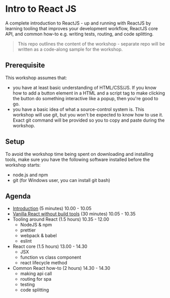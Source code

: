 # Intro to React JS

A complete introduction to ReactJS - up and running with ReactJS by learning tooling that improves your development workflow, ReactJS core API, and common how-to e.g. writing tests, routing, and code splitting.

> This repo outlines the content of the workshop - separate repo will be written as a code-along sample for the workshop.

## Prerequisite

This workshop assumes that:

- you have at least basic understanding of HTML/CSS/JS. If you know how to add a button element in a HTML and a script tag to make clicking the button do something interactive like a popup, then you're good to go.
- you have a basic idea of what a source-control system is. This workshop will use git, but you won't be expected to know how to use it. Exact git command will be provided so you to copy and paste during the workshop.

## Setup

To avoid the workshop time being spent on downloading and installing tools, make sure you have the following software installed before the workshop starts:

- node.js and npm
- git (for Windows user, you can install git bash)

## Agenda

- [Introduction](introduction/introduction.md) (5 minutes) 10.00 - 10.05
- [Vanilla React without build tools](vanilla-react/vanilla-react.md) (30 minutes) 10.05 - 10.35
- Tooling around React (1.5 hours) 10.35 - 12.00
  - NodeJS & npm
  - prettier
  - webpack & babel
  - eslint
- React core (1.5 hours) 13.00 - 14.30
  - JSX
  - function vs class component
  - react lifecycle method
- Common React how-to (2 hours) 14.30 - 14.30
  - making api call
  - routing for spa
  - testing
  - code splitting
